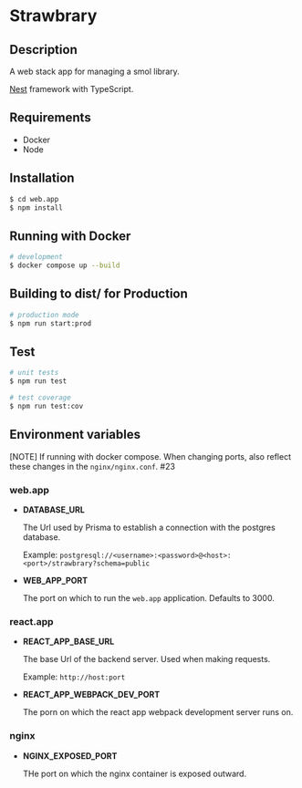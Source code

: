 # Strawbrary

## Description

A web stack app for managing a smol library.

[Nest](https://github.com/nestjs/nest) framework with TypeScript.

## Requirements
* Docker
* Node

## Installation

```bash
$ cd web.app
$ npm install
```

## Running with Docker

```bash
# development
$ docker compose up --build
```

## Building to dist/ for Production
```bash
# production mode
$ npm run start:prod
```

## Test

```bash
# unit tests
$ npm run test

# test coverage
$ npm run test:cov
```

## Environment variables
[NOTE] If running with docker compose. When changing ports, also reflect these changes in the `nginx/nginx.conf`. #23
### web.app
* **DATABASE_URL**

  The Url used by Prisma to establish a connection with the postgres database.

  Example:
  `postgresql://<username>:<password>@<host>:<port>/strawbrary?schema=public`

* **WEB_APP_PORT**
  
  The port on which to run the `web.app` application. Defaults to 3000.

### react.app
* **REACT_APP_BASE_URL**

  The base Url of the backend server. Used when making requests.

  Example: `http://host:port`

* **REACT_APP_WEBPACK_DEV_PORT**

  The porn on which the react app webpack development server runs on.

### nginx
* **NGINX_EXPOSED_PORT**

  THe port on which the nginx container is exposed outward.

